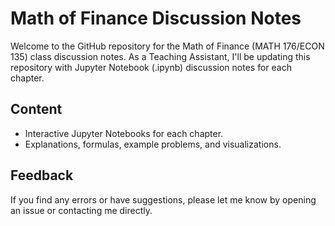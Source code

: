 
# Math of Finance Discussion Notes

Welcome to the GitHub repository for the Math of Finance (MATH 176/ECON 135) class discussion notes. As a Teaching Assistant, I'll be updating this repository with Jupyter Notebook (.ipynb) discussion notes for each chapter.

## Content
- Interactive Jupyter Notebooks for each chapter.
- Explanations, formulas, example problems, and visualizations.

## Feedback
If you find any errors or have suggestions, please let me know by opening an issue or contacting me directly.


